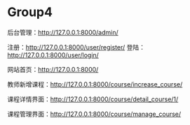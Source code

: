 # Group4

后台管理：http://127.0.0.1:8000/admin/

注册：http://127.0.0.1:8000/user/register/
登陆：http://127.0.0.1:8000/user/login/

网站首页：http://127.0.0.1:8000/

教师新增课程：http://127.0.0.1:8000/course/increase_course/

课程详情界面：http://127.0.0.1:8000/course/detail_course/1/

课程管理界面：http://127.0.0.1:8000/course/manage_course/
